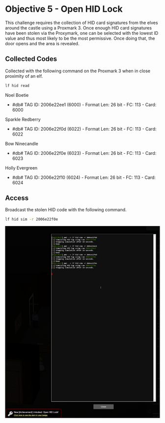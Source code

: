 # Objective 5 - Open HID Lock
This challenge requires the collection of HID card signatures from the elves around the castle using a Proxmark 3. Once enough HID card signatures have been stolen via the Proxymark, one can be selected with the lowest ID value and thus most likely to be the most permissive. Once doing that, the door opens and the area is revealed.

## Collected Codes
Collected with the following command on the Proxmark 3 when in close proximity of an elf.
```bash
lf hid read
```
Noel Boetie
* #db# TAG ID: 2006e22ee1 (6000) - Format Len: 26 bit - FC: 113 - Card: 6000

Sparkle Redberry
* #db# TAG ID: 2006e22f0d (6022) - Format Len: 26 bit - FC: 113 - Card: 6022

Bow Ninecandle
* #db# TAG ID: 2006e22f0e (6023) - Format Len: 26 bit - FC: 113 - Card: 6023

Holly Evergreen
* #db# TAG ID: 2006e22f10 (6024) - Format Len: 26 bit - FC: 113 - Card: 6024

## Access
Broadcast the stolen HID code with the following command.
```bash
lf hid sim -r 2006e22f0e
```
![Secret Room Access](img/hid_unlock.png)